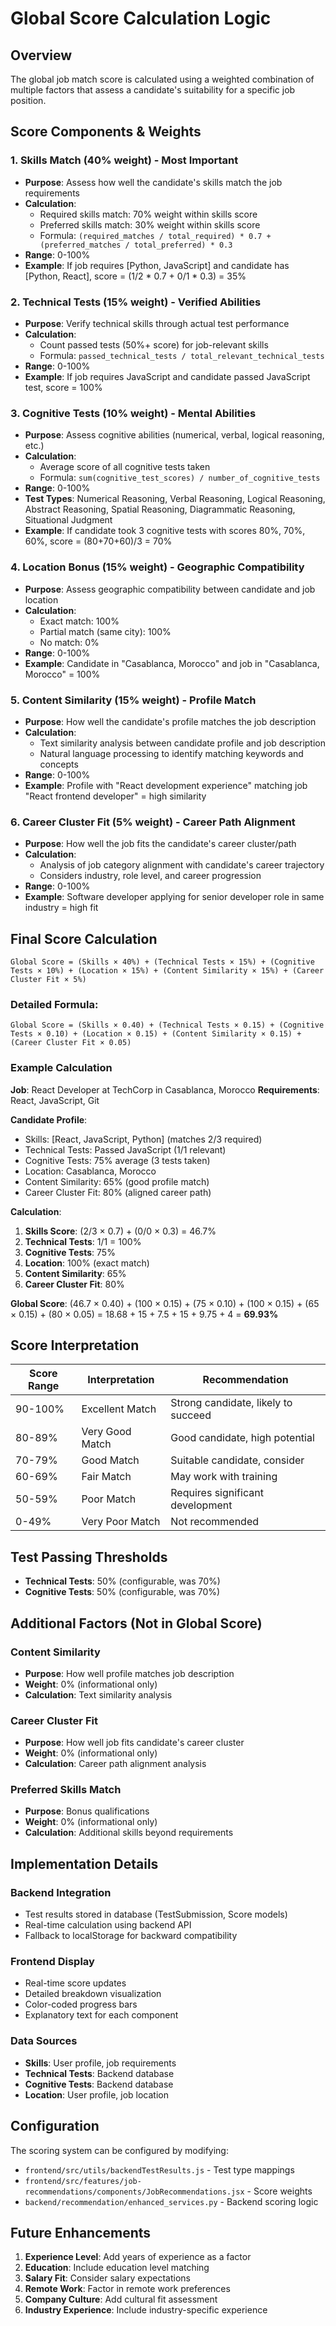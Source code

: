 # Global Score Calculation Logic

## Overview
The global job match score is calculated using a weighted combination of multiple factors that assess a candidate's suitability for a specific job position.

## Score Components & Weights

### 1. Skills Match (40% weight) - Most Important
- **Purpose**: Assess how well the candidate's skills match the job requirements
- **Calculation**: 
  - Required skills match: 70% weight within skills score
  - Preferred skills match: 30% weight within skills score
  - Formula: `(required_matches / total_required) * 0.7 + (preferred_matches / total_preferred) * 0.3`
- **Range**: 0-100%
- **Example**: If job requires [Python, JavaScript] and candidate has [Python, React], score = (1/2 * 0.7 + 0/1 * 0.3) = 35%

### 2. Technical Tests (15% weight) - Verified Abilities
- **Purpose**: Verify technical skills through actual test performance
- **Calculation**: 
  - Count passed tests (50%+ score) for job-relevant skills
  - Formula: `passed_technical_tests / total_relevant_technical_tests`
- **Range**: 0-100%
- **Example**: If job requires JavaScript and candidate passed JavaScript test, score = 100%

### 3. Cognitive Tests (10% weight) - Mental Abilities
- **Purpose**: Assess cognitive abilities (numerical, verbal, logical reasoning, etc.)
- **Calculation**: 
  - Average score of all cognitive tests taken
  - Formula: `sum(cognitive_test_scores) / number_of_cognitive_tests`
- **Range**: 0-100%
- **Test Types**: Numerical Reasoning, Verbal Reasoning, Logical Reasoning, Abstract Reasoning, Spatial Reasoning, Diagrammatic Reasoning, Situational Judgment
- **Example**: If candidate took 3 cognitive tests with scores 80%, 70%, 60%, score = (80+70+60)/3 = 70%

### 4. Location Bonus (15% weight) - Geographic Compatibility
- **Purpose**: Assess geographic compatibility between candidate and job location
- **Calculation**: 
  - Exact match: 100%
  - Partial match (same city): 100%
  - No match: 0%
- **Range**: 0-100%
- **Example**: Candidate in "Casablanca, Morocco" and job in "Casablanca, Morocco" = 100%

### 5. Content Similarity (15% weight) - Profile Match
- **Purpose**: How well the candidate's profile matches the job description
- **Calculation**: 
  - Text similarity analysis between candidate profile and job description
  - Natural language processing to identify matching keywords and concepts
- **Range**: 0-100%
- **Example**: Profile with "React development experience" matching job "React frontend developer" = high similarity

### 6. Career Cluster Fit (5% weight) - Career Path Alignment
- **Purpose**: How well the job fits the candidate's career cluster/path
- **Calculation**: 
  - Analysis of job category alignment with candidate's career trajectory
  - Considers industry, role level, and career progression
- **Range**: 0-100%
- **Example**: Software developer applying for senior developer role in same industry = high fit

## Final Score Calculation

```
Global Score = (Skills × 40%) + (Technical Tests × 15%) + (Cognitive Tests × 10%) + (Location × 15%) + (Content Similarity × 15%) + (Career Cluster Fit × 5%)
```

### Detailed Formula:
```
Global Score = (Skills × 0.40) + (Technical Tests × 0.15) + (Cognitive Tests × 0.10) + (Location × 0.15) + (Content Similarity × 0.15) + (Career Cluster Fit × 0.05)
```

### Example Calculation

**Job**: React Developer at TechCorp in Casablanca, Morocco
**Requirements**: React, JavaScript, Git

**Candidate Profile**:
- Skills: [React, JavaScript, Python] (matches 2/3 required)
- Technical Tests: Passed JavaScript (1/1 relevant)
- Cognitive Tests: 75% average (3 tests taken)
- Location: Casablanca, Morocco
- Content Similarity: 65% (good profile match)
- Career Cluster Fit: 80% (aligned career path)

**Calculation**:
1. **Skills Score**: (2/3 × 0.7) + (0/0 × 0.3) = 46.7%
2. **Technical Tests**: 1/1 = 100%
3. **Cognitive Tests**: 75%
4. **Location**: 100% (exact match)
5. **Content Similarity**: 65%
6. **Career Cluster Fit**: 80%

**Global Score**: 
(46.7 × 0.40) + (100 × 0.15) + (75 × 0.10) + (100 × 0.15) + (65 × 0.15) + (80 × 0.05)
= 18.68 + 15 + 7.5 + 15 + 9.75 + 4
= **69.93%**

## Score Interpretation

| Score Range | Interpretation | Recommendation |
|-------------|----------------|----------------|
| 90-100% | Excellent Match | Strong candidate, likely to succeed |
| 80-89% | Very Good Match | Good candidate, high potential |
| 70-79% | Good Match | Suitable candidate, consider |
| 60-69% | Fair Match | May work with training |
| 50-59% | Poor Match | Requires significant development |
| 0-49% | Very Poor Match | Not recommended |

## Test Passing Thresholds

- **Technical Tests**: 50% (configurable, was 70%)
- **Cognitive Tests**: 50% (configurable, was 70%)

## Additional Factors (Not in Global Score)

### Content Similarity
- **Purpose**: How well profile matches job description
- **Weight**: 0% (informational only)
- **Calculation**: Text similarity analysis

### Career Cluster Fit
- **Purpose**: How well job fits candidate's career cluster
- **Weight**: 0% (informational only)
- **Calculation**: Career path alignment analysis

### Preferred Skills Match
- **Purpose**: Bonus qualifications
- **Weight**: 0% (informational only)
- **Calculation**: Additional skills beyond requirements

## Implementation Details

### Backend Integration
- Test results stored in database (TestSubmission, Score models)
- Real-time calculation using backend API
- Fallback to localStorage for backward compatibility

### Frontend Display
- Real-time score updates
- Detailed breakdown visualization
- Color-coded progress bars
- Explanatory text for each component

### Data Sources
- **Skills**: User profile, job requirements
- **Technical Tests**: Backend database
- **Cognitive Tests**: Backend database
- **Location**: User profile, job location

## Configuration

The scoring system can be configured by modifying:
- `frontend/src/utils/backendTestResults.js` - Test type mappings
- `frontend/src/features/job-recommendations/components/JobRecommendations.jsx` - Score weights
- `backend/recommendation/enhanced_services.py` - Backend scoring logic

## Future Enhancements

1. **Experience Level**: Add years of experience as a factor
2. **Education**: Include education level matching
3. **Salary Fit**: Consider salary expectations
4. **Remote Work**: Factor in remote work preferences
5. **Company Culture**: Add cultural fit assessment
6. **Industry Experience**: Include industry-specific experience

